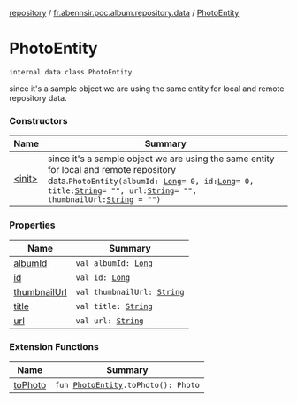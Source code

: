 [repository](../../index.md) / [fr.abennsir.poc.album.repository.data](../index.md) / [PhotoEntity](./index.md)

# PhotoEntity

`internal data class PhotoEntity`

since it's a sample object we are using the same entity for local and remote repository data.

### Constructors

| Name | Summary |
|---|---|
| [&lt;init&gt;](-init-.md) | since it's a sample object we are using the same entity for local and remote repository data.`PhotoEntity(albumId: `[`Long`](https://kotlinlang.org/api/latest/jvm/stdlib/kotlin/-long/index.html)` = 0, id: `[`Long`](https://kotlinlang.org/api/latest/jvm/stdlib/kotlin/-long/index.html)` = 0, title: `[`String`](https://kotlinlang.org/api/latest/jvm/stdlib/kotlin/-string/index.html)` = "", url: `[`String`](https://kotlinlang.org/api/latest/jvm/stdlib/kotlin/-string/index.html)` = "", thumbnailUrl: `[`String`](https://kotlinlang.org/api/latest/jvm/stdlib/kotlin/-string/index.html)` = "")` |

### Properties

| Name | Summary |
|---|---|
| [albumId](album-id.md) | `val albumId: `[`Long`](https://kotlinlang.org/api/latest/jvm/stdlib/kotlin/-long/index.html) |
| [id](id.md) | `val id: `[`Long`](https://kotlinlang.org/api/latest/jvm/stdlib/kotlin/-long/index.html) |
| [thumbnailUrl](thumbnail-url.md) | `val thumbnailUrl: `[`String`](https://kotlinlang.org/api/latest/jvm/stdlib/kotlin/-string/index.html) |
| [title](title.md) | `val title: `[`String`](https://kotlinlang.org/api/latest/jvm/stdlib/kotlin/-string/index.html) |
| [url](url.md) | `val url: `[`String`](https://kotlinlang.org/api/latest/jvm/stdlib/kotlin/-string/index.html) |

### Extension Functions

| Name | Summary |
|---|---|
| [toPhoto](../to-photo.md) | `fun `[`PhotoEntity`](./index.md)`.toPhoto(): Photo` |
